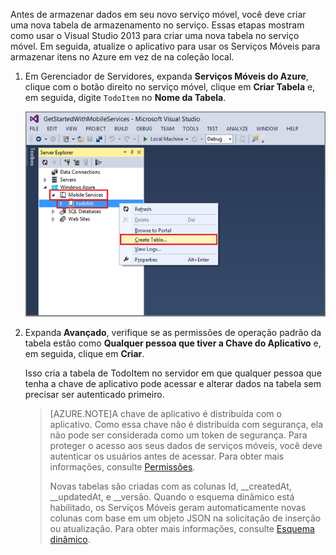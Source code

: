 

Antes de armazenar dados em seu novo serviço móvel, você deve criar uma nova tabela de armazenamento no serviço. Essas etapas mostram como usar o Visual Studio 2013 para criar uma nova tabela no serviço móvel. Em seguida, atualize o aplicativo para usar os Serviços Móveis para armazenar itens no Azure em vez de na coleção local.


1. Em Gerenciador de Servidores, expanda **Serviços Móveis do Azure**, clique com o botão direito no serviço móvel, clique em **Criar Tabela** e, em seguida, digite `TodoItem` no **Nome da Tabela**.

	![criar tabela no VS 2013](./media/mobile-services-create-new-table-vs2013/mobile-create-table-vs2013.png)

2. Expanda **Avançado**, verifique se as permissões de operação padrão da tabela estão como **Qualquer pessoa que tiver a Chave do Aplicativo** e, em seguida, clique em **Criar**.

	Isso cria a tabela de TodoItem no servidor em que qualquer pessoa que tenha a chave de aplicativo pode acessar e alterar dados na tabela sem precisar ser autenticado primeiro.

	>[AZURE.NOTE]A chave de aplicativo é distribuída com o aplicativo. Como essa chave não é distribuída com segurança, ela não pode ser considerada como um token de segurança. Para proteger o acesso aos seus dados de serviços móveis, você deve autenticar os usuários antes de acessar. Para obter mais informações, consulte [Permissões](http://msdn.microsoft.com/library/windowsazure/jj193161.aspx).
	>
	>Novas tabelas são criadas com as colunas Id, __createdAt, __updatedAt,  e __versão. Quando o esquema dinâmico está habilitado, os Serviços Móveis geram automaticamente novas colunas com base em um objeto JSON na solicitação de inserção ou atualização. Para obter mais informações, consulte [Esquema dinâmico](http://msdn.microsoft.com/library/windowsazure/jj193175.aspx).




<!--HONumber=54-->